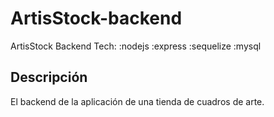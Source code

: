# ArtisStock-backend

ArtisStock Backend
Tech: :nodejs :express :sequelize :mysql

## Descripción

El backend de la aplicación de una tienda de cuadros de arte.
